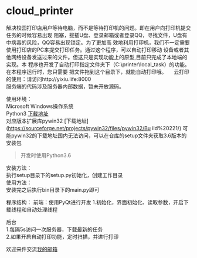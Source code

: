 ﻿# cloud_printer
解决校园打印店用户等待电脑，而不是等待打印机的问题。即在用户向打印机提交任务的时候容易出现
阻塞，拔插U盘、登录邮箱或者登录QQ，寻找文件，U盘有中病毒的风险，QQ容易出现锁定。为了更加高
效地利用打印机，我们不一定需要使用打印店的PC来提交打印任务。通过这个程序，可以自动打印移动
设备或者其他网络设备发送过来的文件。但这只是实现功能上的原型,目前只完成了本地端的实现。本
程序也开发了自动打印指定文件夹下（C:\printer\local_task）的功能。在本程序运行时，您只需要
把文件拖到这个目录下，就能自动打印哦。    
云打印的使用：请访问http://yixiu.life:8000    
服务端的代码涉及服务器内部数据，暂未开放源码。    

使用环境：    
Microsoft Windows操作系统    
Python3 [下载地址](https://www.python.org/)    
对应版本扩展库pywin32 [下载地址](https://sourceforge.net/projects/pywin32/files/pywin32/Bu
ild%20221/)
可能pywin32的下载地址国内无法访问，可以在仓库的setup文件夹获取3.6版本的安装包
> 开发时使用Python3.6    

安装方法：    
执行setup目录下的setup.py初始化，创建工作目录    
使用方法：    
安装完之后执行bin目录下的main.py即可    

程序结构：
前端：使用PyQt进行开发
1.初始化，界面初始化、读取参数，开启下载线程和自动处理线程

后台    
1.每隔5s访问一次服务器，下载最新的任务    
2.如果开启自动打印功能，定时扫描，并进行打印    

欢迎来件交流[我的邮箱](mailto:ziqiang_xu@yeah.net)
